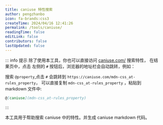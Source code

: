 ```yaml
---
title: caniuse 特性搜索
author: pengzhanbo
icon: fa-brands:css3
createTime: 2024/04/16 12:41:26
permalink: /tools/caniuse/
readingTime: false
editLink: false
contributors: false
lastUpdated: false
---
```


::: info 提示
除了使用本工具，你也可以直接访问 [caniuse.com/](https://caniuse.com/) 搜索特性，
在结果页中，点击 左侧的 `#` 按钮后，浏览器的地址栏会自动跳转，例如：

搜索 `@property`,点击 `#` 会跳转到 `https://caniuse.com/mdn-css_at-rules_property`，
可以直接复制 `mdn-css_at-rules_property` ，粘贴到 markdown 文件中:

```md
@[caniuse](mdn-css_at-rules_property)
```

:::

本工具用于帮助搜索 caniuse 中的特性。并生成 caniuse markdown 代码。

<CanIUseConfig />
